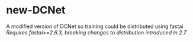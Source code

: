 # new-DCNet
A modified version of DCNet so training could be distributed using fastai
_Requires fastai>=2.6.3, breaking changes to distribution introduced in 2.7_

